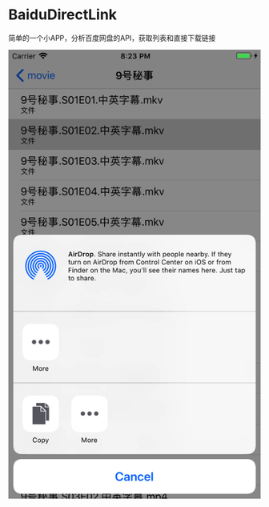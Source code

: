 # BaiduDirectLink
简单的一个小APP，分析百度网盘的API，获取列表和直接下载链接


![alt text](https://github.com/sosoyososo/BaiduDirectLink/blob/master/screenShoot.png?raw=true)
